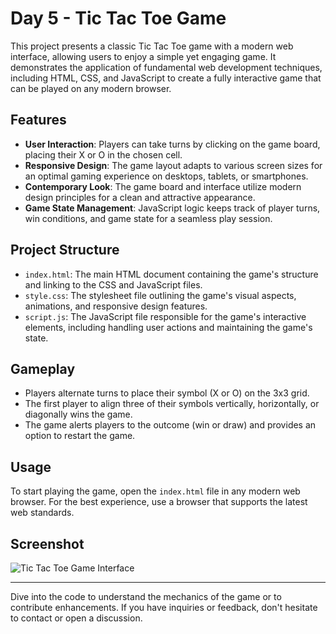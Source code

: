 
# Day 5 - Tic Tac Toe Game

This project presents a classic Tic Tac Toe game with a modern web interface, allowing users to enjoy a simple yet engaging game. It demonstrates the application of fundamental web development techniques, including HTML, CSS, and JavaScript to create a fully interactive game that can be played on any modern browser.

## Features

- **User Interaction**: Players can take turns by clicking on the game board, placing their X or O in the chosen cell.
- **Responsive Design**: The game layout adapts to various screen sizes for an optimal gaming experience on desktops, tablets, or smartphones.
- **Contemporary Look**: The game board and interface utilize modern design principles for a clean and attractive appearance.
- **Game State Management**: JavaScript logic keeps track of player turns, win conditions, and game state for a seamless play session.

## Project Structure

- `index.html`: The main HTML document containing the game's structure and linking to the CSS and JavaScript files.
- `style.css`: The stylesheet file outlining the game's visual aspects, animations, and responsive design features.
- `script.js`: The JavaScript file responsible for the game's interactive elements, including handling user actions and maintaining the game's state.

## Gameplay

- Players alternate turns to place their symbol (X or O) on the 3x3 grid.
- The first player to align three of their symbols vertically, horizontally, or diagonally wins the game.
- The game alerts players to the outcome (win or draw) and provides an option to restart the game.

## Usage

To start playing the game, open the `index.html` file in any modern web browser. For the best experience, use a browser that supports the latest web standards.

## Screenshot

![Tic Tac Toe Game Interface](screenshot.png)

---

Dive into the code to understand the mechanics of the game or to contribute enhancements. If you have inquiries or feedback, don't hesitate to contact or open a discussion.
